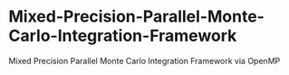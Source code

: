 # Mixed-Precision-Parallel-Monte-Carlo-Integration-Framework
Mixed Precision Parallel Monte Carlo Integration Framework via OpenMP
